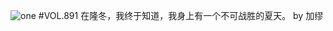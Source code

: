 ![one](http://image.wufazhuce.com/FrFRT8RJsRGhyNeJFGWqefad8uUf)
#VOL.891
在隆冬，我终于知道，我身上有一个不可战胜的夏天。 by 加缪